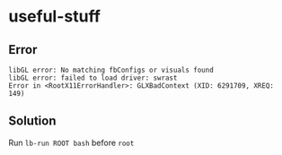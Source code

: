 # useful-stuff

## Error
```
libGL error: No matching fbConfigs or visuals found
libGL error: failed to load driver: swrast
Error in <RootX11ErrorHandler>: GLXBadContext (XID: 6291709, XREQ: 149)
```

## Solution
Run `lb-run ROOT bash` before `root`

